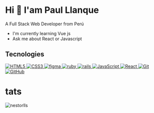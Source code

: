 <h1> Hi 👋 I'am Paul Llanque</h1>
<p>A Full Stack Web Developer from Perú</p>

<ul>
  <li> I'm currently learning Vue js</li>
  <li> Ask me about React or Javascript</li>
</ul>



<h2>Tecnologies</h2>

<p>
  <a href="https://www.learn-html.org/" tagert="blank">
    <img alt="HTML5" src="https://img.shields.io/badge/-HTML5-181717?style=flat-square&logo=html5&logoColor=white" />
  </a>
  <a href="https://www.w3.org/Style/CSS/Overview.en.html" tagert="_blank">
    <img alt="CSS3" src="https://img.shields.io/badge/-CSS3-181717?style=flat-square&logo=css3&logoColor=white" />
  </a>
  <a href="https://www.figma.com" tagert="_blank">
    <img alt="figma" src="https://img.shields.io/badge/-figma-181717?style=flat-square&logo=figma&logoColor=white" />
  </a>
  <a href="https://www.figma.com" tagert="_blank">
    <img alt="ruby" src="https://img.shields.io/badge/-ruby-181717?style=flat-square&logo=ruby&logoColor=white" />
  </a>
  <a href="https://www.figma.com" tagert="_blank">
    <img alt="rails" src="https://img.shields.io/badge/-rails-181717?style=flat-square&logo=rails&logoColor=white" />
  </a>
  <a href="https://www.figma.com" tagert="_blank">
    <img alt="JavaScript" src="https://img.shields.io/badge/-JavaScript-181717?style=flat-square&logo=javascript&logoColor=white" />
  </a>
  <a href="https://www.figma.com" tagert="_blank">
    <img alt="React" src="https://img.shields.io/badge/-React-181717?style=flat-square&logo=React&logoColor=white" />
  </a>
  <a href="https://www.figma.com" tagert="_blank">
    <img alt="Git" src="https://img.shields.io/badge/-Git-181717?style=flat-square&logo=git&logoColor=white" />
  </a>
  <a href="https://www.figma.com" tagert="_blank">
    <img alt="GitHub" src="https://img.shields.io/badge/-GitHub-181717?style=flat-square&logo=github&logoColor=white" />
  </a>  
</p>

# tats


<img src="https://github-readme-streak-stats.herokuapp.com/?user=nestorlls&theme=tokyonight" alt="nestorlls"/>

